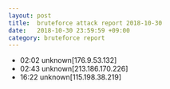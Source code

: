 ```yaml
---
layout: post
title:  bruteforce attack report 2018-10-30
date:   2018-10-30 23:59:59 +09:00
category: bruteforce report
---
```


* 02:02 unknown[176.9.53.132]
* 02:43 unknown[213.186.170.226]
* 16:22 unknown[115.198.38.219]
